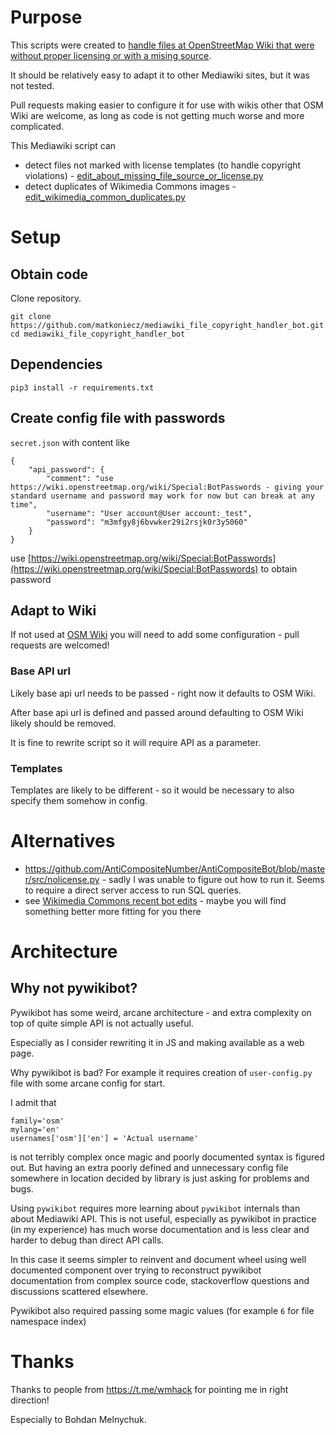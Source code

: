 # Purpose

This scripts were created to [handle files at OpenStreetMap Wiki that were without proper licensing or with a mising source](https://wiki.openstreetmap.org/wiki/User:Mateusz_Konieczny/notify_uploaders).

It should be relatively easy to adapt it to other Mediawiki sites, but it was not tested.

Pull requests making easier to configure it for use with wikis other that OSM Wiki are welcome, as long as code is not getting much worse and more complicated.

This Mediawiki script can 

* detect files not marked with license templates (to handle copyright violations) - [edit_about_missing_file_source_or_license.py](edit_about_missing_file_source_or_license.py)
* detect duplicates of Wikimedia Commons images - [edit_wikimedia_common_duplicates.py](edit_wikimedia_common_duplicates.py)

# Setup
## Obtain code
Clone repository.

```
git clone https://github.com/matkoniecz/mediawiki_file_copyright_handler_bot.git
cd mediawiki_file_copyright_handler_bot
```

## Dependencies

`pip3 install -r requirements.txt`

## Create config file with passwords

`secret.json` with content like 
```
{
	"api_password": {
        "comment": "use https://wiki.openstreetmap.org/wiki/Special:BotPasswords - giving your standard username and password may work for now but can break at any time",
		"username": "User account@User account:_test",
		"password": "m3mfgy8j6bvwker29i2rsjk0r3y5060"
	}
}
```

use [https://wiki.openstreetmap.org/wiki/Special:BotPasswords](https://wiki.openstreetmap.org/wiki/Special:BotPasswords) to obtain password
## Adapt to Wiki

If not used at [OSM Wiki](https://wiki.openstreetmap.org/) you will need to add some configuration - pull requests are welcomed!

### Base API url
Likely base api url needs to be passed - right now it defaults to OSM Wiki.

After base api url is defined and passed around defaulting to OSM Wiki likely should be removed.

It is fine to rewrite script so it will require API as a parameter.

### Templates

Templates are likely to be different - so it would be necessary to also specify them somehow in config.

# Alternatives

* https://github.com/AntiCompositeNumber/AntiCompositeBot/blob/master/src/nolicense.py - sadly I was unable to figure out how to run it. Seems to require a direct server access to run SQL queries.
* see [Wikimedia Commons recent bot edits](https://commons.wikimedia.org/wiki/Special:RecentChanges?hidehumans=1&translations=filter&hidecategorization=1&hideWikibase=1&hidelog=1&namespace=3&limit=500&days=7&urlversion=2) - maybe you will find something better more fitting for you there
# Architecture

## Why not pywikibot?

Pywikibot has some weird, arcane architecture - and extra complexity on top of quite simple API is not actually useful.

Especially as I consider rewriting it in JS and making available as a web page.

Why pywikibot is bad? For example it requires creation of `user-config.py` file with some arcane config for start.

I admit that

```
family='osm'
mylang='en'
usernames['osm']['en'] = 'Actual username'
```

is not terribly complex once magic and poorly documented syntax is figured out. But having an extra poorly defined and unnecessary config file somewhere in location decided by library is just asking for problems and bugs.

Using `pywikibot` requires more learning about `pywikibot` internals than about Mediawiki API. This is not useful, especially as pywikibot in practice (in my experience) has much worse documentation and is less clear and harder to debug than direct API calls.

In this case it seems simpler to reinvent and document wheel using well documented component over trying to reconstruct pywikibot documentation from complex source code, stackoverflow questions and discussions scattered elsewhere.

Pywikibot also required passing some magic values (for example `6` for file namespace index)

# Thanks

Thanks to people from https://t.me/wmhack for pointing me in right direction! 

Especially to Bohdan Melnychuk.
